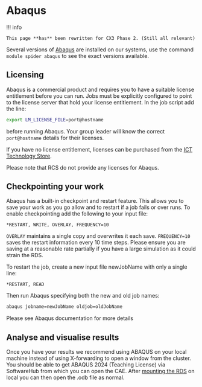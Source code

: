 # Abaqus

!!! info

    This page **has** been rewritten for CX3 Phase 2. (Still all relevant)

Several versions of [Abaqus](https://www.3ds.com/products-services/simulia/products/abaqus/) are installed on our systems, use the command `module spider abaqus` to see the exact versions available.

## Licensing

Abaqus is a commercial product and requires you to have a suitable license entitlement before you can run. Jobs must be explicitly configured to point to the license server that hold your license entitlement. In the job script add the line: 

```bash
export LM_LICENSE_FILE=port@hostname
```

before running Abaqus. Your group leader will know the correct `port@hostname` details for their licenses.

If you have no license entitlement, licenses can be purchased from the [ICT Technology Store](mailto:techstore@imperial.ac.uk).

Please note that RCS do not provide any licenses for Abaqus.

## Checkpointing your work

Abaqus has a built-in checkpoint and restart feature. This allows you to save your work as you go allow and to restart if a job fails or over runs. To enable checkpointing add the following to your input file:

```
*RESTART, WRITE, OVERLAY, FREQUENCY=10
```

`OVERLAY` maintains a single copy and overwrites it each save. `FREQUENCY=10` saves the restart information every 10 time steps. Please ensure you are saving at a reasonable rate partially if you have a large simulation as it could strain the RDS.

To restart the job, create a new input file newJobName with only a single line:

```
*RESTART, READ
```

Then run Abaqus specifying both the new and old job names:

```bash
abaqus jobname=newJobName oldjob=oldJobName
```

Please see Abaqus documentation for more details

## Analyse and visualise results

Once you have your results we recommend using ABAQUS on your local machine instead of using X-forwarding to open a window from the cluster. You should be able to get ABAQUS 2024 (Teaching License) via SoftwareHub from which you can open the CAE.  After [mounting the RDS](../../../rds/access/index.md) on local you can then open the .odb file as normal. 
